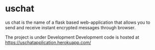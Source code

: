 # uschat
us chat is the name of a flask based web-application that allows you to send and receive instant encrypted messages through browser.

The project is under Development
Development code is hosted at https://uschatapplication.herokuapp.com/
